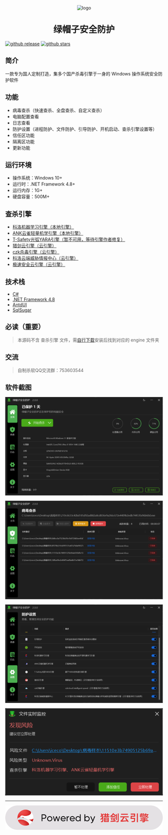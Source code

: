 <div align="center">
  <img alt="logo" width="120" height="120" src="./icon.ico">
  <h1>绿帽子安全防护</h1>
</div>

[![github release](https://img.shields.io/github/v/release/xiangyongjun/GreenHat?style=flat)](https://github.com/xiangyongjun/GreenHat/releases)
[![github stars](https://img.shields.io/github/stars/xiangyongjun/GreenHat?style=flat)](https://github.com/xiangyongjun/GreenHat/stargazers)

## 简介
一款专为国人定制打造，集多个国产杀毒引擎于一身的 Windows 操作系统安全防护软件

## 功能
* 病毒查杀（快速查杀、全盘查杀、自定义查杀）
* 电脑配置查看
* 日志查看
* 防护设置（进程防护、文件防护、引导防护、开机启动、查杀引擎设置等）
* 信任区功能
* 隔离区功能
* 更新功能

## 运行环境
* 操作系统：Windows 10+
* 运行时：.NET Framework 4.8+
* 运行内存：1G+
* 硬盘容量：500M+

## 查杀引擎
* [科洛机器学习引擎（本地引擎）](https://github.com/kelomina/KoloVirusDetector_ML)
* [ANK云雀轻量机学引擎（本地引擎）](https://www.ankml.top)
* [T-Safety光弧YARA引擎（暂不可用，等待引擎作者修复）](https://space.bilibili.com/3493145551571279)
* [猎剑云引擎（云引擎）](https://www.virusmark.com)
* [czk杀毒引擎（云引擎）](https://weilai.szczk.top/api/#introduction)
* [科洛云端威胁情报中心（云引擎）](https://github.com/kelomina/KoloVirusDetector_ML)
* [极速安全云引擎（云引擎）](https://www.hkts.fun)

## 技术栈
* [C#](https://learn.microsoft.com/zh-cn/dotnet/csharp)
* [.NET Framework 4.8](https://dotnet.microsoft.com/zh-cn/download/dotnet-framework/net48)
* [AntdUI](https://github.com/AntdUI/AntdUI)
* [SqlSugar](https://github.com/DotNetNext/SqlSugar)

## 必读（重要）
> 本源码不含 查杀引擎 文件，需[自行下载](https://github.com/xiangyongjun/GreenHat/releases)安装后找到对应的 engine 文件夹

## 交流
> 自制杀软QQ交流群：753603544

## 软件截图
![Alt](./Images/1.png)

![Alt](./Images/2.png)

![Alt](./Images/3.png)

![Alt](./Images/4.png)

---

![Alt](./Images/5.png)